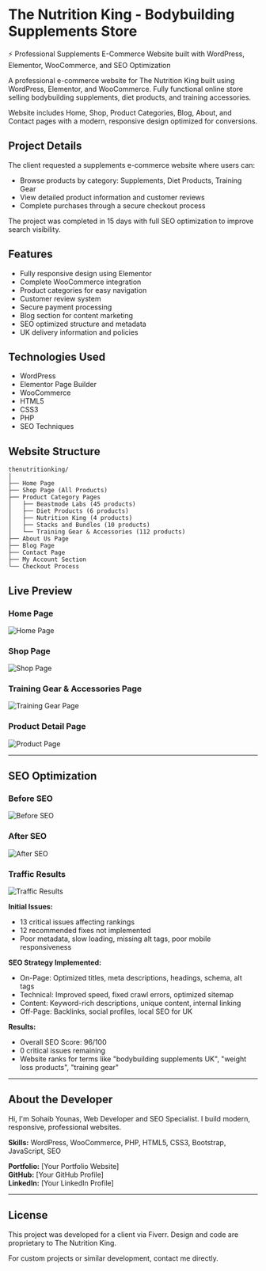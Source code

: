 # The Nutrition King - Bodybuilding Supplements Store

⚡ Professional Supplements E-Commerce Website built with WordPress, Elementor, WooCommerce, and SEO Optimization

A professional e-commerce website for The Nutrition King built using WordPress, Elementor, and WooCommerce. Fully functional online store selling bodybuilding supplements, diet products, and training accessories.  

Website includes Home, Shop, Product Categories, Blog, About, and Contact pages with a modern, responsive design optimized for conversions.  

## Project Details

The client requested a supplements e-commerce website where users can:

- Browse products by category: Supplements, Diet Products, Training Gear
- View detailed product information and customer reviews
- Complete purchases through a secure checkout process

The project was completed in 15 days with full SEO optimization to improve search visibility.

## Features

- Fully responsive design using Elementor
- Complete WooCommerce integration
- Product categories for easy navigation
- Customer review system
- Secure payment processing
- Blog section for content marketing
- SEO optimized structure and metadata
- UK delivery information and policies

## Technologies Used

- WordPress
- Elementor Page Builder
- WooCommerce
- HTML5
- CSS3
- PHP
- SEO Techniques

## Website Structure

```
thenutritionking/
│
├── Home Page
├── Shop Page (All Products)
├── Product Category Pages
│   ├── Beastmode Labs (45 products)
│   ├── Diet Products (6 products)
│   ├── Nutrition King (4 products)
│   ├── Stacks and Bundles (10 products)
│   └── Training Gear & Accessories (112 products)
├── About Us Page
├── Blog Page
├── Contact Page
├── My Account Section
└── Checkout Process
```

## Live Preview

### Home Page
![Home Page](https://via.placeholder.com/800x500/3498db/ffffff?text=Home+Page)

### Shop Page
![Shop Page](https://via.placeholder.com/800x500/e74c3c/ffffff?text=Shop+Page)

### Training Gear & Accessories Page
![Training Gear Page](https://via.placeholder.com/800x500/2ecc71/ffffff?text=Training+Gear+Page)

### Product Detail Page
![Product Page](https://via.placeholder.com/800x500/9b59b6/ffffff?text=Product+Detail+Page)

---

## SEO Optimization

### Before SEO
![Before SEO](https://via.placeholder.com/400x250/e74c3c/ffffff?text=Before+SEO)

### After SEO
![After SEO](https://via.placeholder.com/400x250/2ecc71/ffffff?text=After+SEO)

### Traffic Results
![Traffic Results](https://via.placeholder.com/800x400/3498db/ffffff?text=Traffic+Results)

**Initial Issues:**

- 13 critical issues affecting rankings
- 12 recommended fixes not implemented
- Poor metadata, slow loading, missing alt tags, poor mobile responsiveness

**SEO Strategy Implemented:**

- On-Page: Optimized titles, meta descriptions, headings, schema, alt tags
- Technical: Improved speed, fixed crawl errors, optimized sitemap
- Content: Keyword-rich descriptions, unique content, internal linking
- Off-Page: Backlinks, social profiles, local SEO for UK

**Results:**

- Overall SEO Score: 96/100
- 0 critical issues remaining
- Website ranks for terms like "bodybuilding supplements UK", "weight loss products", "training gear"

---

## About the Developer

Hi, I'm Sohaib Younas, Web Developer and SEO Specialist. I build modern, responsive, professional websites.

**Skills:** WordPress, WooCommerce, PHP, HTML5, CSS3, Bootstrap, JavaScript, SEO

**Portfolio:** [Your Portfolio Website]  
**GitHub:** [Your GitHub Profile]  
**LinkedIn:** [Your LinkedIn Profile]

---

## License

This project was developed for a client via Fiverr. Design and code are proprietary to The Nutrition King.

For custom projects or similar development, contact me directly.

